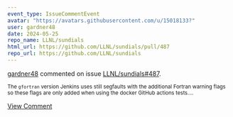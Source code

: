 ```yaml
---
event_type: IssueCommentEvent
avatar: "https://avatars.githubusercontent.com/u/15018133?"
user: gardner48
date: 2024-05-25
repo_name: LLNL/sundials
html_url: https://github.com/LLNL/sundials/pull/487
repo_url: https://github.com/LLNL/sundials
---
```


<a href='https://github.com/gardner48' target='_blank'>gardner48</a> commented on issue <a href='https://github.com/LLNL/sundials/pull/487' target='_blank'>LLNL/sundials#487</a>.

<small>The `gfortran` version Jenkins uses still segfaults with the additional Fortran warning flags so these flags are only added when using the docker GitHub actions tests....</small>

<a href='https://github.com/LLNL/sundials/pull/487' target='_blank'>View Comment</a>